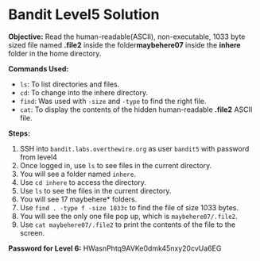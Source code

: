 # Bandit Level5 Solution

**Objective:** Read the human-readable(ASCII), non-executable, 1033 byte sized file named **.file2** inside the folder**maybehere07** inside the **inhere** folder in the home directory.

**Commands Used:**
* `ls`: To list directories and files.
* `cd`: To change into the inhere directory.
* `find`: Was used with `-size` and `-type` to find the right file.
* `cat`: To display the contents of the hidden human-readable **.file2** ASCII file.

**Steps:**
1.  SSH into `bandit.labs.overthewire.org` as user `bandit5` with password from level4
2.  Once logged in, use `ls` to see files in the current directory.
3.  You will see a folder named `inhere`.
4.  Use `cd inhere` to access the directory.
5.  Use `ls` to see the files in the current directory.
6.  You will see 17 maybehere* folders. 
6.  Use `find . -type f -size 1033c` to find the file of size 1033 bytes.
7.  You will see the only one file pop up, which is `maybehere07/.file2`.
6.  Use `cat maybehere07/.file2` to print the contents of the file to the screen.

**Password for Level 6:** HWasnPhtq9AVKe0dmk45nxy20cvUa6EG 

